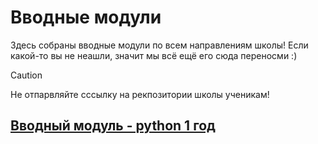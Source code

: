 # Вводные модули

Здесь собраны вводные модули по всем направлениям школы! Если какой-то вы не неашли, значит мы всё ещё его сюда переносми :)

> [!CAUTION]
> Не отпарвляйте сссылку на рекпозитории школы ученикам!

## [Вводный модуль - python 1 год](https://github.com/IT-Compot/Introduction-modules/blob/main/python/README.md)
